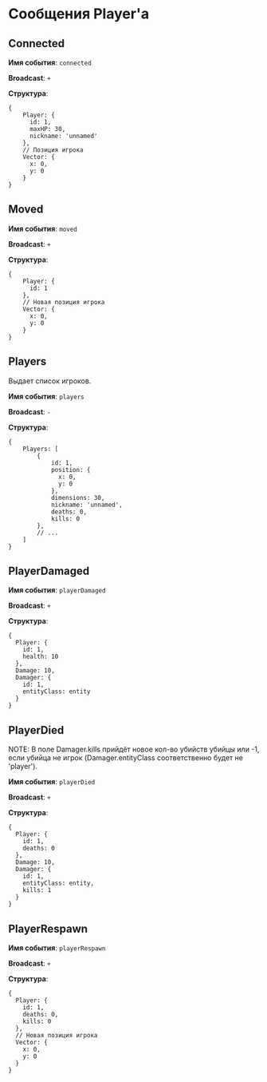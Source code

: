 # Сообщения Player'a

## Connected
**Имя события**: `connected`

**Broadcast**: `+`

**Структура**:
```
{ 
    Player: { 
      id: 1,
      maxHP: 30,
      nickname: 'unnamed'
    }, 
    // Позиция игрока
    Vector: { 
      x: 0, 
      y: 0 
    }
}
```

## Moved
**Имя события**: `moved`

**Broadcast**: `+`

**Структура**:
```
{ 
    Player: { 
      id: 1 
    }, 
    // Новая позиция игрока
    Vector: { 
      x: 0, 
      y: 0 
    } 
}
```

## Players
Выдает список игроков.

**Имя события**: `players`

**Broadcast**: `-`

**Структура**:
```
{ 
    Players: [ 
        { 
            id: 1, 
            position: {
              x: 0,
              y: 0
            }, 
            dimensions: 30,
            nickname: 'unnamed',
            deaths: 0,
            kills: 0
        },
        // ...
    ] 
}
```

## PlayerDamaged
**Имя события**: `playerDamaged`

**Broadcast**: `+`

**Структура**:
```
{ 
  Player: { 
    id: 1,
    health: 10
  },
  Damage: 10,
  Damager: {
    id: 1,
    entityClass: entity
  }
}
```

## PlayerDied
NOTE: В поле Damager.kills прийдёт новое кол-во убийств убийцы или -1, если убийца не игрок (Damager.entityClass соответственно будет не 'player').

**Имя события**: `playerDied`

**Broadcast**: `+`

**Структура**:
```
{ 
  Player: { 
    id: 1,
    deaths: 0
  },
  Damage: 10,
  Damager: {
    id: 1,
    entityClass: entity,
    kills: 1
  }
}
```

## PlayerRespawn
**Имя события**: `playerRespawn`

**Broadcast**: `+`

**Структура**:
```
{ 
  Player: { 
    id: 1,
    deaths: 0,
    kills: 0
  },
  // Новая позиция игрока
  Vector: { 
    x: 0, 
    y: 0 
  } 
}
```
